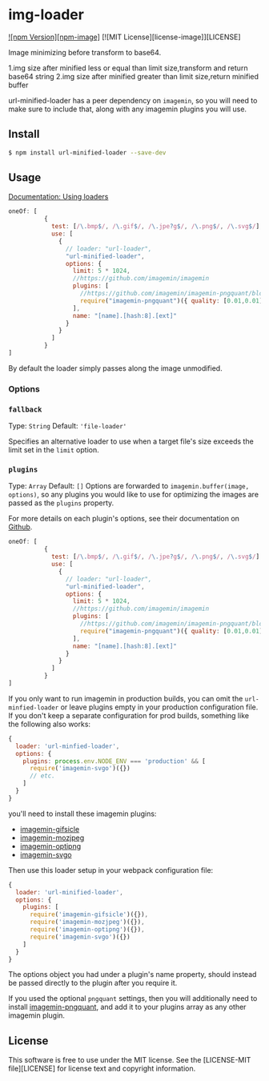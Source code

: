 # img-loader

[![npm Version][npm-image]](https://www.npmjs.com/package/url-minified-loader)
[![MIT License][license-image]][LICENSE]

Image minimizing before transform to base64.

1.img size after minified less or equal than limit size,transform and return base64 string
2.img size after minified greater than limit size,return minified buffer

url-minified-loader has a peer dependency on `imagemin`, so you will need to make sure to include that, along with any imagemin plugins you will use.


## Install

```sh
$ npm install url-minified-loader --save-dev
```


## Usage

[Documentation: Using loaders](https://webpack.js.org/concepts/loaders/)

```javascript
oneOf: [
          {
            test: [/\.bmp$/, /\.gif$/, /\.jpe?g$/, /\.png$/, /\.svg$/],
            use: [
              {
                // loader: "url-loader",
                "url-minified-loader",
                options: {
                  limit: 5 * 1024,
                  //https://github.com/imagemin/imagemin
                  plugins: [
                    //https://github.com/imagemin/imagemin-pngquant/blob/master/index.js
                    require("imagemin-pngquant")({ quality: [0.01,0.01] })
                  ],
                  name: "[name].[hash:8].[ext]"
                }
              }
            ]
          }
]
```

By default the loader simply passes along the image unmodified.



### Options

### `fallback`

Type: `String`
Default: `'file-loader'`

Specifies an alternative loader to use when a target file's size exceeds the
limit set in the `limit` option.


### `plugins`

Type: `Array`
Default: `[]`
Options are forwarded to `imagemin.buffer(image, options)`, so any plugins you would like to use for optimizing the images are passed as the `plugins` property.

For more details on each plugin's options, see their documentation on [Github](https://github.com/imagemin).

```javascript
oneOf: [
          {
            test: [/\.bmp$/, /\.gif$/, /\.jpe?g$/, /\.png$/, /\.svg$/],
            use: [
              {
                // loader: "url-loader",
                "url-minified-loader",
                options: {
                  limit: 5 * 1024,
                  //https://github.com/imagemin/imagemin
                  plugins: [
                    //https://github.com/imagemin/imagemin-pngquant/blob/master/index.js
                    require("imagemin-pngquant")({ quality: [0.01,0.01] })
                  ],
                  name: "[name].[hash:8].[ext]"
                }
              }
            ]
          }
]
```


If you only want to run imagemin in production builds, you can omit the `url-minfied-loader` or leave plugins empty in your production configuration file. If you don't keep a separate configuration for prod builds, something like the following also works:

```js
{
  loader: 'url-minfied-loader',
  options: {
    plugins: process.env.NODE_ENV === 'production' && [
      require('imagemin-svgo')({})
      // etc.
    ]
  }
}
```



 you'll need to install these imagemin plugins:

* [imagemin-gifsicle](https://github.com/imagemin/imagemin-gifsicle)
* [imagemin-mozjpeg](https://github.com/imagemin/imagemin-mozjpeg)
* [imagemin-optipng](https://github.com/imagemin/imagemin-optipng)
* [imagemin-svgo](https://github.com/imagemin/imagemin-svgo)

Then use this loader setup in your webpack configuration file:

```js
{
  loader: 'url-minified-loader',
  options: {
    plugins: [
      require('imagemin-gifsicle')({}),
      require('imagemin-mozjpeg')({}),
      require('imagemin-optipng')({}),
      require('imagemin-svgo')({})
    ]
  }
}
```

The options object you had under a plugin's name property, should instead be passed directly to the plugin after you require it.

If you used the optional `pngquant` settings, then you will additionally need to install [imagemin-pngquant](https://github.com/imagemin/imagemin-pngquant), and add it to your plugins array as any other imagemin plugin.


## License

This software is free to use under the MIT license. See the [LICENSE-MIT file][LICENSE] for license text and copyright information.
